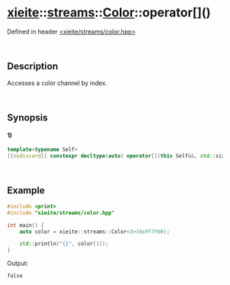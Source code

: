 # [xieite](../../../../../../xieite.md)\:\:[streams](../../../../../../streams.md)\:\:[Color<channels>](../../../../color.md)\:\:operator\[\]\(\)
Defined in header [<xieite/streams/color.hpp>](../../../../../../../include/xieite/streams/color.hpp)

&nbsp;

## Description
Accesses a color channel by index.

&nbsp;

## Synopsis
#### 1)
```cpp
template<typename Self>
[[nodiscard]] constexpr decltype(auto) operator[](this Self&&, std::size_t index) noexcept;
```

&nbsp;

## Example
```cpp
#include <print>
#include "xieite/streams/color.hpp"

int main() {
    auto color = xieite::streams::Color<3>(0xFF7F00);

    std::println("{}", color[1]);
}
```
Output:
```
false
```
